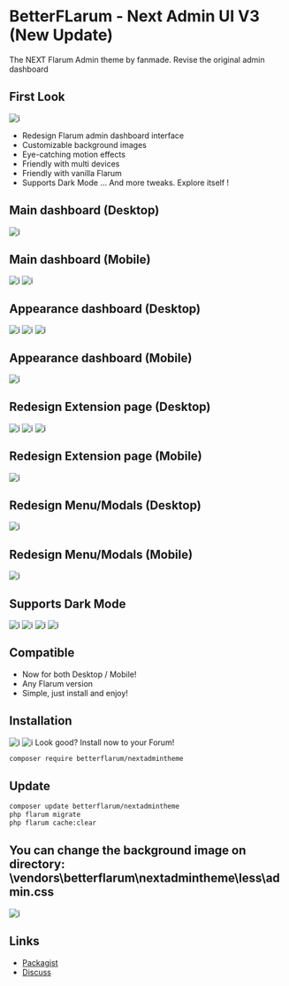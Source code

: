 
# BetterFLarum - Next Admin UI V3 (New Update)
The NEXT Flarum Admin theme by fanmade. Revise the original admin dashboard

## First Look
![i](https://i.imgur.com/kRekGhO.png)


- Redesign Flarum admin dashboard interface
- Customizable background images
- Eye-catching motion effects
- Friendly with multi devices
- Friendly with vanilla Flarum 
- Supports Dark Mode
...
And more tweaks. Explore itself !

## Main dashboard (Desktop)
![i](https://i.imgur.com/kRekGhO.png)
## Main dashboard (Mobile)
![i](https://i.imgur.com/7VJ38GA.jpeg)
![i](https://i.imgur.com/kOSed5z.jpeg)

## Appearance dashboard (Desktop)
![i](https://i.imgur.com/gERiyrO.png)
![i](https://i.imgur.com/oodNNx7.png)
![i](https://i.imgur.com/LBFwOj1.png)
## Appearance dashboard (Mobile)
![i](https://i.imgur.com/MoxQMd6.jpeg)


## Redesign Extension page (Desktop)
![i](https://i.imgur.com/So92eBj.png)
![i](https://i.imgur.com/cnGCZX9.png)
![i](https://i.imgur.com/roEL9gg.png)
## Redesign Extension page (Mobile)
![i](https://i.imgur.com/EYPG0FY.jpeg)


## Redesign Menu/Modals (Desktop)
![i](https://i.imgur.com/jDVoPQ4.png)
## Redesign Menu/Modals (Mobile)
![i](https://i.imgur.com/j2Rgb40.jpeg)


## Supports Dark Mode
![i](https://i.imgur.com/mXBM2bQ.png)
![i](https://i.imgur.com/VzbwFS2.png)
![i](https://i.imgur.com/oOolXA8.png)
![i](https://i.imgur.com/Qc5my3b.png)


## Compatible
- Now for both Desktop / Mobile!
- Any Flarum version
- Simple, just install and enjoy!


## Installation
![i](https://i.imgur.com/kRekGhO.png)
![i](https://i.imgur.com/7VJ38GA.jpeg)
Look good? Install now to your Forum!

```sh
composer require betterflarum/nextadmintheme
```

## Update

```sh
composer update betterflarum/nextadmintheme
php flarum migrate
php flarum cache:clear
```

## You can change the background image on directory: \vendors\betterflarum\nextadmintheme\less\admin.css
![i](https://i.imgur.com/Ykg8FOm.png)


## Links
- [Packagist](https://packagist.org/packages/betterflarum/nextadmintheme)
- [Discuss](https://discuss.flarum.org/d/33572-next-admin-ui)

